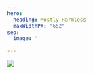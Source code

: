 ```yaml
---
hero:
  heading: Mostly Harmless
  maxWidthPX: "652"
seo:
  image: ''

---
```

![](/images/screenshot-2022-11-21-at-4-42-28-pm.png)